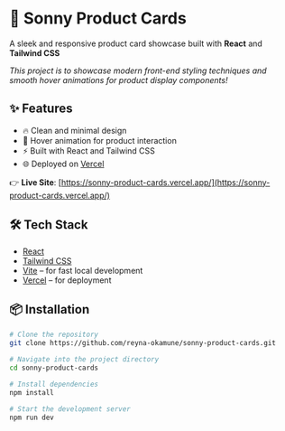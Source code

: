# 🍇 Sonny Product Cards 

A sleek and responsive product card showcase built with **React** and **Tailwind CSS**


_This project is to showcase modern front-end styling techniques and smooth hover animations for product display components!_

## ✨ Features

- 🔥 Clean and minimal design  
- 💅 Hover animation for product interaction    
- ⚡ Built with React and Tailwind CSS  
- 🌐 Deployed on [Vercel](https://sonny-product-cards.vercel.app/)


👉 **Live Site**: [https://sonny-product-cards.vercel.app/](https://sonny-product-cards.vercel.app/)

## 🛠️ Tech Stack

- [React](https://reactjs.org/)
- [Tailwind CSS](https://tailwindcss.com/)
- [Vite](https://vitejs.dev/) – for fast local development
- [Vercel](https://vercel.com/) – for deployment

## 📦 Installation

```bash
# Clone the repository
git clone https://github.com/reyna-okamune/sonny-product-cards.git

# Navigate into the project directory
cd sonny-product-cards

# Install dependencies
npm install

# Start the development server
npm run dev
